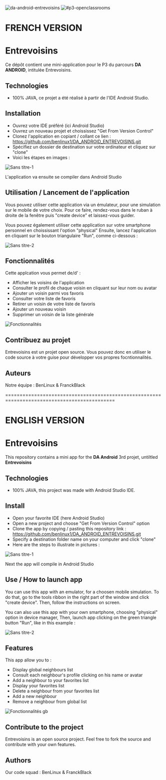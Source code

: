 ![da-android-entrevoisins](https://user-images.githubusercontent.com/78255467/163183018-566703a3-5664-4a5d-98d9-cf74f8c226cd.svg)
![#p3-openclassrooms](https://user-images.githubusercontent.com/78255467/163183381-1d65bd4d-8feb-45cf-bd53-95e4e82921d5.svg)

# FRENCH VERSION

# Entrevoisins

Ce dépôt contient une mini-application pour le P3 du parcours **DA ANDROID**, intitulée Entrevoisins.

## Technologies
- 100% JAVA, ce projet a été réalisé à partir de l'IDE Android Studio.

## Installation
- Ouvrez votre IDE préféré (ici Android Studio)
- Ouvrez un nouveau projet et choississez "Get From Version Control"
- Clonez l'application en copiant / collant ce lien : https://github.com/benlinux1/DA_ANDROID_ENTREVOISINS.git
- Spécifiez un dossier de destination sur votre ordinateur et cliquez sur "clone"
- Voici les étapes en images :

![Sans titre-1](https://user-images.githubusercontent.com/78255467/163190059-da88648f-1973-478d-bb77-b718449825a3.png)

L'application va ensuite se compiler dans Android Studio

## Utilisation / Lancement de l'application

Vous pouvez utiliser cette application via un émulateur, pour une simulation sur le mobile de votre choix.
Pour ce faire, rendez-vous dans le ruban à droite de la fenêtre puis "create device" et laissez-vous guider.

Vous pouvez également utiliser cette application sur votre smartphone personnel en choississant l'option "physical"
Ensuite, lancez l'application en cliquant sur le bouton triangulaire "Run", comme ci-dessous :

![Sans titre-2](https://user-images.githubusercontent.com/78255467/163193524-89842086-ca39-475c-afc2-e39e3e586f68.png)

## Fonctionnalités

Cette applcation vous permet de/d' :

- Afficher les voisins de l'application
- Consulter le profil de chaque voisin en cliquant sur leur nom ou avatar
- Ajouter un voisin parmi vos favoris
- Consulter votre liste de favoris
- Retirer un voisin de votre liste de favoris
- Ajouter un nouveau voisin
- Supprimer un voisin de la liste générale

![Fonctionnalités](https://user-images.githubusercontent.com/78255467/163198277-585066ca-6ddb-4857-95c3-bb0dba4fb3bb.png)

## Contribuez au projet

Entrevoisins est un projet open source. Vous pouvez donc en utiliser le code source à votre guise pour développer vos propres focntionnalités.

## Auteurs

Notre équipe : BenLinux & FranckBlack


============================================================================================


# ENGLISH VERSION

# Entrevoisins

This repository contains a mini app for the **DA Android** 3rd projet, untiltled **Entrevoisins**

## Technologies
- 100% JAVA, this project was made with Android Studio IDE.

## Install
- Open your favorite IDE (here Android Studio)
- Open a new project and choose "Get From Version Control" option
- Clone the app by copying / pasting this repository link : https://github.com/benlinux1/DA_ANDROID_ENTREVOISINS.git
- Specify a destination folder name on your computer and click "clone"
- Here are the steps to illustrate in pictures :

![Sans titre-1](https://user-images.githubusercontent.com/78255467/163190059-da88648f-1973-478d-bb77-b718449825a3.png)

Next the app will compile in Android Studio

## Use / How to launch app

You can use this app with an emulator, for a choosen mobile simulation.
To do that, go to the tools ribbon in the right part of the window and click "create device". Then, follow the instructions on screen.

You can also use this app with your own smartphone, choosing "physical" option in device manager, 
Then, launch app clicking on the green triangle button "Run", like in this example :

![Sans titre-2](https://user-images.githubusercontent.com/78255467/163193524-89842086-ca39-475c-afc2-e39e3e586f68.png)

## Features

This app allow you to :

- Display global neighbours list
- Consult each neighbour's profile clicking on his name or avatar
- Add a neighbour to your favorites list
- Display your favorites list
- Delete a neighbour from your favorites list
- Add a new neighbour
- Remove a neighbour from global list

![Fonctionnalités gb](https://user-images.githubusercontent.com/78255467/163202157-25bf037d-efa5-457f-9e59-2d00a503261c.png)

## Contribute to the project

Entrevoisins is an open source project. Feel free to fork the source and contribute with your own features.

## Authors

Our code squad : BenLinux & FranckBlack
